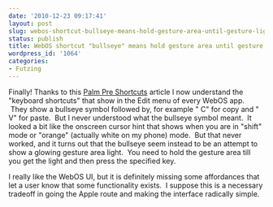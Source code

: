 ```yaml
---
date: '2010-12-23 09:17:41'
layout: post
slug: webos-shortcut-bullseye-means-hold-gesture-area-until-gesture-light-glows
status: publish
title: WebOS shortcut "bullseye" means hold gesture area until gesture light glows.
wordpress_id: '1064'
categories:
- Futzing
---
```


 
Finally! Thanks to this [Palm Pre Shortcuts](http://www.404techsupport.com/2009/07/02/palm-pre-shortcuts) article I now understand the "keyboard shortcuts" that show in the Edit menu of every WebOS app.  They show a bullseye symbol followed by, for example "  C" for copy and "  V" for paste.  But I never understood what the bullseye symbol meant.  It looked a bit like the onscreen cursor hint that shows when you are in "shift" mode or "orange" (actually white on my phone) mode.  But that never worked, and it turns out that the bullseye seem instead to be an attempt to show a glowing gesture area light.  You need to hold the gesture area till you get the light and then press the specified key.

I really like the WebOS UI, but it is definitely missing some affordances that let a user know that some functionality exists.  I suppose this is a necessary tradeoff in going the Apple route and making the interface radically simple.

